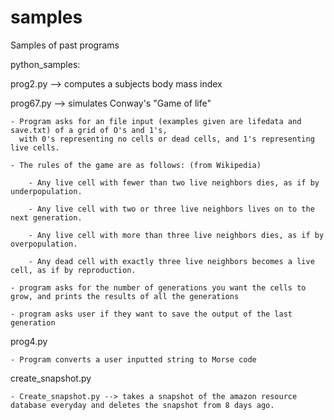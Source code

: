 # samples
Samples of past programs 


python_samples: 

  prog2.py --> computes a subjects body mass index
  
  prog67.py --> simulates Conway's "Game of life"
  
    - Program asks for an file input (examples given are lifedata and save.txt) of a grid of O's and 1's, 
      with 0's representing no cells or dead cells, and 1's representing live cells. 
      
    - The rules of the game are as follows: (from Wikipedia)
    
        - Any live cell with fewer than two live neighbors dies, as if by underpopulation.
        
        - Any live cell with two or three live neighbors lives on to the next generation.
        
        - Any live cell with more than three live neighbors dies, as if by overpopulation.
        
        - Any dead cell with exactly three live neighbors becomes a live cell, as if by reproduction. 
        
    - program asks for the number of generations you want the cells to grow, and prints the results of all the generations
    
    - program asks user if they want to save the output of the last generation 
    
  prog4.py 
  
    - Program converts a user inputted string to Morse code 
    
  create_snapshot.py
  
    - Create_snapshot.py --> takes a snapshot of the amazon resource database everyday and deletes the snapshot from 8 days ago.
